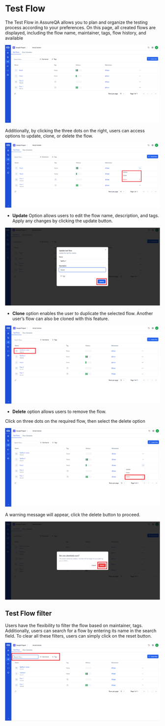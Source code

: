 ﻿

# Test Flow 

The Test Flow in AssureQA allows you to plan and organize the testing process according to your preferences.
On this page, all created flows are displayed, including the flow name, maintainer, tags, flow history, and available 


![image1](/images/image1.png)

Additionally, by clicking the three dots on the right, users can access options to update, clone, or delete the flow.

![Image2](/images/image2.png)

- **Update** Option allows users to edit the flow name, description, and tags. Apply any changes by clicking the update button.

![Image3](/images/image3.png)

- **Clone** option enables the user to duplicate the selected flow. Another user’s flow can also be cloned with this feature.

![Image4](/images/image4.png)

- **Delete** option allows users to remove the flow.

Click on three dots on the required flow, then select the delete option

![Image5](/images/image5.png)

A warning message will appear, click the delete button to proceed.

![image 6](/images/image6.png)

## Test Flow filter

Users have the flexibility to filter the flow based on maintainer, tags. Additionally, users can search for a flow by entering its name in the search field. To clear all these filters, users can simply click on the reset button.

![image7](/images/image7.png)






